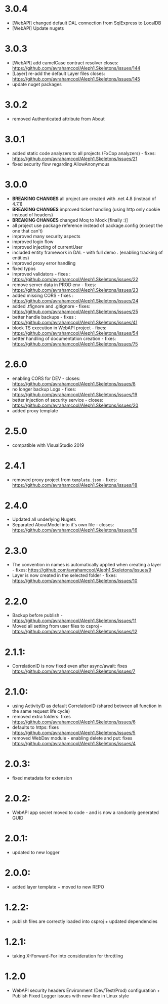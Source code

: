 # 3.0.4
* [WebAPI] changed default DAL connection from SqlExpress to LocalDB
* [WebAPI] Update nugets

# 3.0.3
* [WebAPI] add camelCase contract resolver closes: https://github.com/avrahamcool/Aleph1.Skeletons/issues/144
* [Layer] re-add the default Layer files closes: https://github.com/avrahamcool/Aleph1.Skeletons/issues/145
* update nuget packages

# 3.0.2
* removed Authenticated attribute from About


# 3.0.1
* added static code analyzers to all projects (FxCop analyzers) - fixes: https://github.com/avrahamcool/Aleph1.Skeletons/issues/21
* fixed security flow regarding AllowAnonymous


# 3.0.0
*  **BREAKING CHANGES** all project are created with .net 4.8 (instead of 4.7.1)
*  **BREAKING CHANGES** improved ticket handling (using http only cookie instead of headers)
*  **BREAKING CHANGES** changed Moq to Mock [finally :)]
* all project use package reference instead of package.config (except the one that can't)
* improved many security aspects
* improved login flow
* improved injecting of currentUser
* included entity framework in DAL - with full demo . (enabling tracking of entities)
* improved proxy error handling
* fixed typos
* improved validators - fixes : https://github.com/avrahamcool/Aleph1.Skeletons/issues/22
* remove server data in PROD env - fixes: https://github.com/avrahamcool/Aleph1.Skeletons/issues/23
* added missing CORS - fixes : https://github.com/avrahamcool/Aleph1.Skeletons/issues/24
* added .tfignore and .gitignore - fixes: https://github.com/avrahamcool/Aleph1.Skeletons/issues/25
* better handle backups - fixes : https://github.com/avrahamcool/Aleph1.Skeletons/issues/41
* block TS execution in WebAPI project - fixes: https://github.com/avrahamcool/Aleph1.Skeletons/issues/54
* better handling of documentation creation - fixes: https://github.com/avrahamcool/Aleph1.Skeletons/issues/75

# 2.6.0
* enabling CORS for DEV - closes: https://github.com/avrahamcool/Aleph1.Skeletons/issues/8
* no longer backup Logs - fixes: https://github.com/avrahamcool/Aleph1.Skeletons/issues/19
* better injection of security service - closes: https://github.com/avrahamcool/Aleph1.Skeletons/issues/20
* added proxy template

# 2.5.0
* compatible with VisualStudio 2019

# 2.4.1
* removed proxy project from `template.json` - fixes: https://github.com/avrahamcool/Aleph1.Skeletons/issues/18

# 2.4.0
* Updated all underlying Nugets
* Separated AboutModel into it's own file - closes: https://github.com/avrahamcool/Aleph1.Skeletons/issues/16

# 2.3.0
* The convention in names is automatically applied when creating a layer - fixes: https://github.com/avrahamcool/Aleph1.Skeletons/issues/9
* Layer is now created in the selected folder - fixes: https://github.com/avrahamcool/Aleph1.Skeletons/issues/10

# 2.2.0
* Backup before publish - https://github.com/avrahamcool/Aleph1.Skeletons/issues/11
* Moved all setting from user files to csproj - https://github.com/avrahamcool/Aleph1.Skeletons/issues/12

# 2.1.1:
* CorrelationID is now fixed even after async/await: fixes https://github.com/avrahamcool/Aleph1.Skeletons/issues/7

# 2.1.0:
* using ActivityID as default CorrelationID (shared between all function in the same request life cycle)
* removed extra folders: fixes https://github.com/avrahamcool/Aleph1.Skeletons/issues/6
* defaults to https: fixes https://github.com/avrahamcool/Aleph1.Skeletons/issues/5
* removed WebDav module - enabling delete and put: fixes https://github.com/avrahamcool/Aleph1.Skeletons/issues/4

# 2.0.3:
* fixed metadata for extension

# 2.0.2:
* WebAPI app secret moved to code - and is now a randomly generated GUID

# 2.0.1:
* updated to new logger

# 2.0.0:
* added layer template + moved to new REPO

# 1.2.2:
* publish files are correctly loaded into csproj + updated dependencies

# 1.2.1:
* taking X-Forward-For into consideration for throttling

# 1.2.0
* WebAPI security headers Environment (Dev/Test/Prod) configuration + Publish Fixed Logger issues with new-line in Linux style
